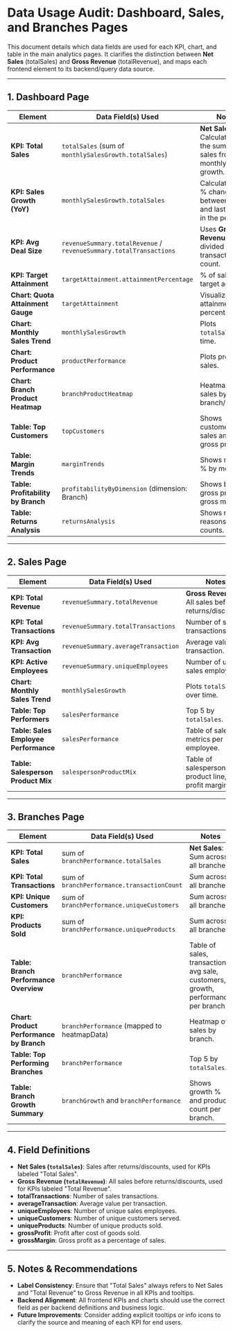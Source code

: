 # Data Usage Audit: Dashboard, Sales, and Branches Pages

This document details which data fields are used for each KPI, chart, and table in the main analytics pages. It clarifies the distinction between **Net Sales** (totalSales) and **Gross Revenue** (totalRevenue), and maps each frontend element to its backend/query data source.

---

## 1. Dashboard Page

| Element                            | Data Field(s) Used                                                 | Notes                                                                          |
| ---------------------------------- | ------------------------------------------------------------------ | ------------------------------------------------------------------------------ |
| **KPI: Total Sales**               | `totalSales` (sum of `monthlySalesGrowth.totalSales`)              | **Net Sales**: Calculated as the sum of total sales from monthly sales growth. |
| **KPI: Sales Growth (YoY)**        | `monthlySalesGrowth.totalSales`                                    | Calculated as % change between first and last month in the period.             |
| **KPI: Avg Deal Size**             | `revenueSummary.totalRevenue` / `revenueSummary.totalTransactions` | Uses **Gross Revenue** divided by transaction count.                           |
| **KPI: Target Attainment**         | `targetAttainment.attainmentPercentage`                            | % of sales target achieved.                                                    |
| **Chart: Quota Attainment Gauge**  | `targetAttainment`                                                 | Visualizes attainment percentage.                                              |
| **Chart: Monthly Sales Trend**     | `monthlySalesGrowth`                                               | Plots `totalSales` over time.                                                  |
| **Chart: Product Performance**     | `productPerformance`                                               | Plots product sales.                                                           |
| **Chart: Branch Product Heatmap**  | `branchProductHeatmap`                                             | Heatmap of sales by branch/product.                                            |
| **Table: Top Customers**           | `topCustomers`                                                     | Shows customer name, sales amount, gross profit.                               |
| **Table: Margin Trends**           | `marginTrends`                                                     | Shows margin % by month.                                                       |
| **Table: Profitability by Branch** | `profitabilityByDimension` (dimension: Branch)                     | Shows branch, gross profit, gross margin.                                      |
| **Table: Returns Analysis**        | `returnsAnalysis`                                                  | Shows return reasons and counts.                                               |

---

## 2. Sales Page

| Element                               | Data Field(s) Used                  | Notes                                                  |
| ------------------------------------- | ----------------------------------- | ------------------------------------------------------ |
| **KPI: Total Revenue**                | `revenueSummary.totalRevenue`       | **Gross Revenue**: All sales before returns/discounts. |
| **KPI: Total Transactions**           | `revenueSummary.totalTransactions`  | Number of sales transactions.                          |
| **KPI: Avg Transaction**              | `revenueSummary.averageTransaction` | Average value per transaction.                         |
| **KPI: Active Employees**             | `revenueSummary.uniqueEmployees`    | Number of unique sales employees.                      |
| **Chart: Monthly Sales Trend**        | `monthlySalesGrowth`                | Plots `totalSales` over time.                          |
| **Table: Top Performers**             | `salesPerformance`                  | Top 5 by `totalSales`.                                 |
| **Table: Sales Employee Performance** | `salesPerformance`                  | Table of sales metrics per employee.                   |
| **Table: Salesperson Product Mix**    | `salespersonProductMix`             | Table of salesperson, product line, avg profit margin. |

---

## 3. Branches Page

| Element                                  | Data Field(s) Used                          | Notes                                                                              |
| ---------------------------------------- | ------------------------------------------- | ---------------------------------------------------------------------------------- |
| **KPI: Total Sales**                     | sum of `branchPerformance.totalSales`       | **Net Sales**: Sum across all branches.                                            |
| **KPI: Total Transactions**              | sum of `branchPerformance.transactionCount` | Sum across all branches.                                                           |
| **KPI: Unique Customers**                | sum of `branchPerformance.uniqueCustomers`  | Sum across all branches.                                                           |
| **KPI: Products Sold**                   | sum of `branchPerformance.uniqueProducts`   | Sum across all branches.                                                           |
| **Table: Branch Performance Overview**   | `branchPerformance`                         | Table of sales, transactions, avg sale, customers, growth, performance per branch. |
| **Chart: Product Performance by Branch** | `branchPerformance` (mapped to heatmapData) | Heatmap of sales by branch.                                                        |
| **Table: Top Performing Branches**       | `branchPerformance`                         | Top 5 by `totalSales`.                                                             |
| **Table: Branch Growth Summary**         | `branchGrowth` and `branchPerformance`      | Shows growth % and product count per branch.                                       |

---

## 4. Field Definitions

- **Net Sales (`totalSales`)**: Sales after returns/discounts, used for KPIs labeled "Total Sales".
- **Gross Revenue (`totalRevenue`)**: All sales before returns/discounts, used for KPIs labeled "Total Revenue".
- **totalTransactions**: Number of sales transactions.
- **averageTransaction**: Average value per transaction.
- **uniqueEmployees**: Number of unique sales employees.
- **uniqueCustomers**: Number of unique customers served.
- **uniqueProducts**: Number of unique products sold.
- **grossProfit**: Profit after cost of goods sold.
- **grossMargin**: Gross profit as a percentage of sales.

---

## 5. Notes & Recommendations

- **Label Consistency**: Ensure that "Total Sales" always refers to Net Sales and "Total Revenue" to Gross Revenue in all KPIs and tooltips.
- **Backend Alignment**: All frontend KPIs and charts should use the correct field as per backend definitions and business logic.
- **Future Improvements**: Consider adding explicit tooltips or info icons to clarify the source and meaning of each KPI for end users. 